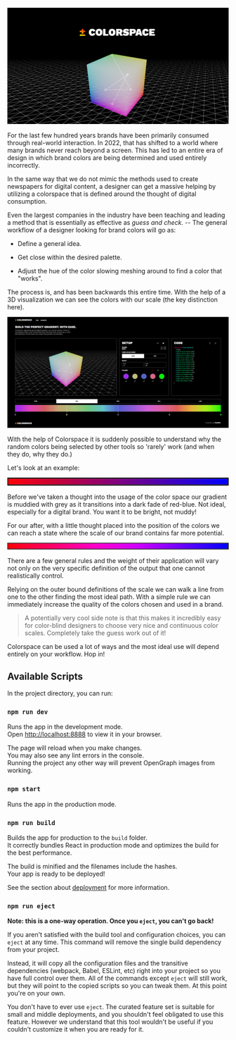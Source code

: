 ![Colorspace](src/images/demo/colorspace.png)

For the last few hundred years brands have been primarily consumed through real-world interaction. In 2022, that has shifted to a world where many brands never reach beyond a screen. This has led to an entire era of design in which brand colors are being determined and used entirely incorrectly.

In the same way that we do not mimic the methods used to create newspapers for digital content, a designer can get a massive helping by utilizing a colorspace that is defined around the thought of digital consumption.

Even the largest companies in the industry have been teaching and leading a method that is essentially as effective as *guess and check.* -- The general workflow of a designer looking for brand colors will go as:

* Define a general idea.

* Get close within the desired palette.

* Adjust the hue of the color slowing meshing around to find a color that "works".

The process is, and has been backwards this entire time. With the help of a 3D visualization we can see the colors with our scale (the key distinction here). 

![Preview of Colorspace](src/images/demo/demo.png)

With the help of Colorspace it is suddenly possible to understand why the random colors being selected by other tools so 'rarely' work (and when they do, why they do.)

Let's look at an example:

![Before](src/images/demo/before.png)

Before we've taken a thought into the usage of the color space our gradient is muddied with grey as it transitions into a dark fade of red-blue. Not ideal, especially for a digital brand. You want it to be bright, not muddy!

For our after, with a little thought placed into the position of the colors we can reach a state where the scale of our brand contains far more potential.

![After](src/images/demo/after.png)

There are a few general rules and the weight of their application will vary not only on the very specific definition of the output that one cannot realistically control.

Relying on the outer bound definitions of the scale we can walk a line from one to the other finding the most ideal path. With a simple rule we can immediately increase the quality of the colors chosen and used in a brand.

> A potentially very cool side note is that this makes it incredibly easy for color-blind designers to choose very nice and continuous color scales. Completely take the guess work out of it!

Colorspace can be used a lot of ways and the most ideal use will depend entirely on your workflow. Hop in!

## Available Scripts

In the project directory, you can run:

### `npm run dev`

Runs the app in the development mode.\
Open [http://localhost:8888](http://localhost:8888) to view it in your browser.

The page will reload when you make changes.\
You may also see any lint errors in the console. \
Running the project any other way will prevent OpenGraph images from working.

### `npm start`
Runs the app in the production mode.


### `npm run build`

Builds the app for production to the `build` folder.\
It correctly bundles React in production mode and optimizes the build for the best performance.

The build is minified and the filenames include the hashes.\
Your app is ready to be deployed!

See the section about [deployment](https://facebook.github.io/create-react-app/docs/deployment) for more information.

### `npm run eject`

**Note: this is a one-way operation. Once you `eject`, you can't go back!**

If you aren't satisfied with the build tool and configuration choices, you can `eject` at any time. This command will remove the single build dependency from your project.

Instead, it will copy all the configuration files and the transitive dependencies (webpack, Babel, ESLint, etc) right into your project so you have full control over them. All of the commands except `eject` will still work, but they will point to the copied scripts so you can tweak them. At this point you're on your own.

You don't have to ever use `eject`. The curated feature set is suitable for small and middle deployments, and you shouldn't feel obligated to use this feature. However we understand that this tool wouldn't be useful if you couldn't customize it when you are ready for it.